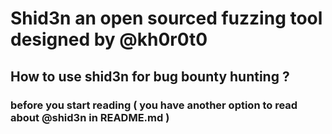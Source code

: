 # Shid3n an open sourced fuzzing tool designed by @kh0r0t0 



## How to use shid3n for bug bounty hunting ?
### before you start reading ( you have another option to read about @shid3n in README.md )
  
